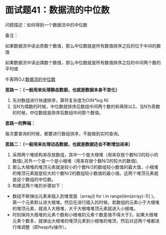 # 面试题41：数据流的中位数

问题描述：如何得到一个数据流中的中位数

备注：

如果数据流中读出奇数个数值，那么中位数就是所有数值排序之后的位于中间的数值

如果数据流中读出偶数个数值，那么中位数就是所有数值排序之后的中间两个数的平均值



牛客网OJ:[数据流的中位数](https://www.nowcoder.com/practice/9be0172896bd43948f8a32fb954e1be1?tpId=13&tqId=11216&rp=4)



**思路一：（一般用来处理静态数据，也就是数据本身不变化）**

1. 先对数组进行快速排序，算符复杂度为O(N*log N)
2. 当N为偶数的时候，中位数就排序后数组中间两个数的和再除以2。当N为奇数的时候，中位数就是排序后数组中间那个数值。

**思路一的弊端：**

每次要查询的时候，都要进行数组排序，不能做到实时查询。

**思路二：（一般用来处理动态数据，也就是数据还会不断增加进来）**

1. 采用两个堆结构来存放数组，其中一个是大根堆（用来存放个数N/2的较小的数值),另外一个是一个是小根堆（用来存放个数N/2的较大的数值),
2. 那么大根堆的堆顶元素就是较小的个数N/2的数组较小数值的最大值，小根堆的堆顶元素就是较大的个数N/2的数组较小数值的最小值。这两个堆顶元素就是这个数组的中位数。
3. 构建这两个堆的步骤如下：

- 数组不断弹出元素来插入到堆里面（array[i   for i in range(len(array)-1)] )，第一个元素默认进大根堆。然后在进行插入的时候，若数组的元素小于大根堆的堆顶元素，就进入大根堆，大于大根堆堆顶元素就进入小根堆。
- 时刻保持大根堆的元素个数和小根堆的元素个数差值不得大于2，如果大根堆元素个数多，就弹出大根堆的堆顶元素到小根堆的堆顶，然后对这两个堆都进行堆调整（即heapify操作）。